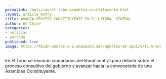 ```yaml
---
permalink: /noticias/el-tabo-asamblea-constituyente.html
layout: article_entry
title: AVANZA PROCESO CONSTITUYENTE EN EL LITORAL CENTRAL.
author: AC Chile
categories: 
- noticias
- portada
published: true
image: https://fbcdn-photos-a-a.akamaihd.net/hphotos-ak-xpa1/v/t1.0-0/s480x480/13240718_10154083810006397_3153351152699384591_n.jpg?oh=230aa76a665268f852f147ed611ec893&oe=57D65483&__gda__=1474842236_1de99b4f8efe9367a1ff7ee1fa8f585e
---
```


En El Tabo se reunirán ciudadanos del litoral central para debatir sobre el proceso consultivo del gobierno y avanzar hacia la convocatoria de una Asamblea Constituyente.
